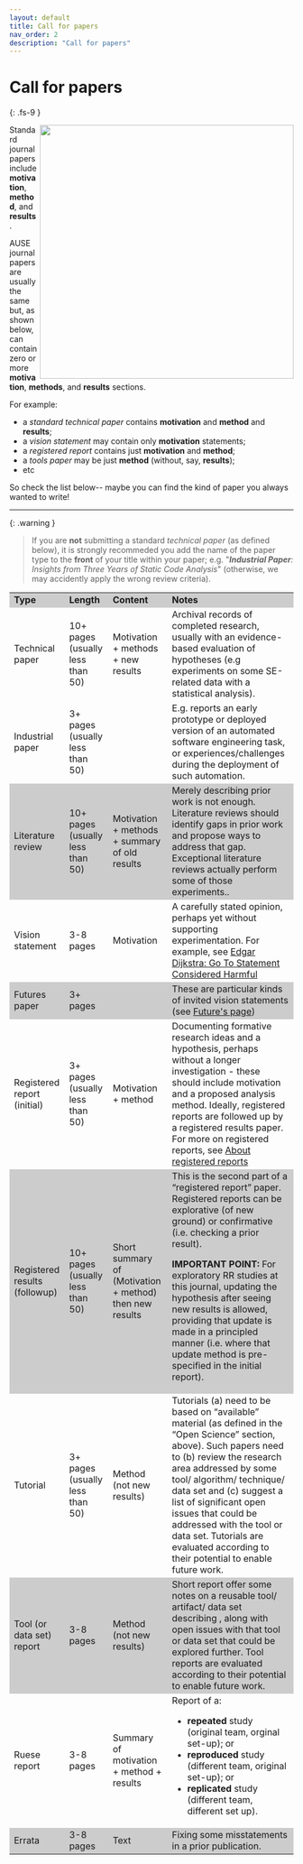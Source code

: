 ```yaml
---
layout: default
title: Call for papers
nav_order: 2
description: "Call for papers"
---
```


# Call for papers
{: .fs-9 }


<img src="/img/venn.png" align=right width=450>

Standard journal papers include **motivation**, **method**, and **results**. 

AUSE journal papers are usually the same but, as shown below, can contain zero or more
**motivation**, **methods**, and **results** sections.

For example:

- a _standard technical paper_ contains **motivation** and **method**  and **results**;
- a _vision statement_ may contain only **motivation** statements;
- a _registered report_ contains just **motivation** and **method**;
- a _tools paper_ may be just **method** (without, say, **results**);
- etc

So check the list below-- maybe you can find the kind of paper you always wanted to write!

---

{: .warning }
> If you are **not** submitting a standard _technical paper_ (as defined below), it is strongly recommeded you add the name of the paper type
to the **front** of your title within your paper; e.g. "_**Industrial Paper**: Insights from Three Years of Static Code Analysis_"
(otherwise, we may accidently apply the wrong review criteria). 



<font size="1">
<table>
<tr style="background-color: #CCCCCC;"><td><b>Type</b></td><td> <b>Length</b></td><td> <b>Content</b> </td><td style="min-width: 100px; width=100px;"> <b>Notes</b></td></tr>
<tr><td>Technical paper </td><td> 10+ pages (usually less than 50) </td><td> Motivation + methods  +  new results </td><td> Archival records of completed research, usually with an  evidence-based evaluation of hypotheses (e.g experiments on some SE-related data with a statistical analysis).   </td></tr>
<tr><td>Industrial paper </td><td> 3+ pages (usually less than 50)</td><td> </td><td> E.g. reports an early prototype or deployed version of an automated software engineering task, or experiences/challenges during the deployment of such automation.</td></tr>
<tr style="background-color: #CCCCCC;"><td>Literature review </td><td> 10+ pages (usually less than 50) </td><td> Motivation + methods + summary of old results  </td><td> Merely describing prior work is not  enough. Literature reviews should identify gaps in prior work and propose ways to address that gap. Exceptional literature reviews actually perform some of those experiments..</td></tr>
<tr><td>Vision statement </td><td> 3-8 pages </td><td> Motivation </td><td> A carefully stated opinion, perhaps yet without supporting experimentation.  For example, see <a href="https://homepages.cwi.nl/~storm/teaching/reader/Dijkstra68.pdf">Edgar Dijkstra: Go To Statement Considered Harmful</a> </td></tr>
<tr style="background-color: #CCCCCC;"><td>Futures paper</td><td>3+ pages</td><td>  </td><td> These are particular kinds of invited vision statements (see <a href="futures.html">Future's page</a>)</td></tr>
<tr><td>Registered report (initial) </td><td> 3+ pages (usually less than 50) </td><td> Motivation + method </td><td> Documenting  formative research ideas and a hypothesis, perhaps without a longer investigation -  these should include motivation and a proposed analysis method.  Ideally, registered reports are followed up by a registered results paper. For more on registered reports, see <a href="https://rr.peercommunityin.org/about/about">About registered reports</a></td></tr>
<tr style="background-color: #CCCCCC;"><td>Registered results<br>(followup) </td><td> 10+ pages (usually less than 50) </td><td> Short summary of (Motivation + method) then new results </td><td> This is the second part of a “registered report” paper.  Registered reports  can be explorative (of new ground) or confirmative (i.e. checking a prior result). <p><b>IMPORTANT POINT:</b> For exploratory RR studies at this journal,  updating the  hypothesis after seeing new results is allowed, providing that update is made  in a principled manner (i.e. where that update method is pre-specified in the initial report).</p></td></tr>
<tr><td>Tutorial </td><td> 3+ pages (usually less than 50) </td><td> Method (not new results) </td><td> Tutorials (a) need to be based on  “available” material  (as defined in the “Open Science” section, above).  Such papers need to (b) review the research area addressed by some tool/ algorithm/ technique/   data set and (c) suggest a list of significant open issues  that could be  addressed with the tool or data set. Tutorials are evaluated  according to their potential to enable future work.</td></tr>
<tr style="background-color: #CCCCCC;"><td>Tool (or data set) report </td><td> 3-8 pages </td><td> Method (not  new results) </td><td> Short report offer some notes on a  reusable tool/ artifact/ data set describing , along with open issues with that   tool or data set that could be explored further.  Tool reports are evaluated  according to their potential to enable future work.</td></tr>
<tr><td>Ruese report</td><td> 3-8 pages </td><td> Summary of motivation + method + results </td><td>
                Report of a:<ul><li><b>repeated</b> study (original team, orginal set-up); or</li>
                                <li><b>reproduced</b>  study (different team, original set-up); or</li>
                                <li><b>replicated</b> study (different team, different set up).</li></ul> </td></tr>
<tr style="background-color: #CCCCCC;"><td>Errata </td><td> 3-8 pages </td><td> Text </td><td> Fixing some misstatements in a prior publication.  </td></tr>
</table>
</font>


